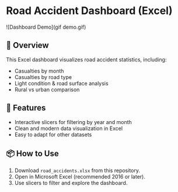 # Road Accident Dashboard (Excel)

![Dashboard Demo](gif demo.gif)

## 📌 Overview
This Excel dashboard visualizes road accident statistics, including:
- Casualties by month
- Casualties by road type
- Light condition & road surface analysis
- Rural vs urban comparison

## 🚀 Features
- Interactive slicers for filtering by year and month
- Clean and modern data visualization in Excel
- Easy to adapt for other datasets

## 📦 How to Use
1. Download `road_accidents.xlsx` from this repository.
2. Open in Microsoft Excel (recommended 2016 or later).
3. Use slicers to filter and explore the dashboard.

